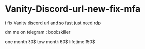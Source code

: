 # Vanity-Discord-url-new-fix-mfa
i fix Vanity discord url and so fast just need rdp

dm me on telegram : boobskiller

one month 30$
tow month 60$
lifetime 150$
